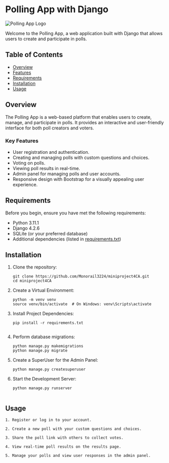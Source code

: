 # Polling App with Django

![Polling App Logo](/path/to/your/logo.png)

Welcome to the Polling App, a web application built with Django that allows users to create and participate in polls.

## Table of Contents

- [Overview](#overview)
- [Features](#features)
- [Requirements](#requirements)
- [Installation](#installation)
- [Usage](#usage)

## Overview

The Polling App is a web-based platform that enables users to create, manage, and participate in polls. It provides an interactive and user-friendly interface for both poll creators and voters.

### Key Features

- User registration and authentication.
- Creating and managing polls with custom questions and choices.
- Voting on polls.
- Viewing poll results in real-time.
- Admin panel for managing polls and user accounts.
- Responsive design with Bootstrap for a visually appealing user experience.

## Requirements

Before you begin, ensure you have met the following requirements:

- Python 3.11.1
- Django 4.2.6
- SQLite (or your preferred database)
- Additional dependencies (listed in [requirements.txt](/path/to/requirements.txt))

## Installation

1. Clone the repository:

   ```shell
   git clone https://github.com/Monorail3224/miniproject4CA.git
   cd miniproject4CA

2. Create a Virtual Environment:

    ```shell
    python -m venv venv
    source venv/bin/activate  # On Windows: venv\Scripts\activate

3. Install Project Dependencies:
    ```shell
    pip install -r requirements.txt


4. Perform database migrations:
    ```shell
    python manage.py makemigrations
    python manage.py migrate

5. Create a SuperUser for the Admin Panel:
    ```shell
    python manage.py createsuperuser

6. Start the Development Server:
    ```shell
    python manage.py runserver


## Usage

    1. Register or log in to your account.

    2. Create a new poll with your custom questions and choices.

    3. Share the poll link with others to collect votes.

    4. View real-time poll results on the results page.

    5. Manage your polls and view user responses in the admin panel.